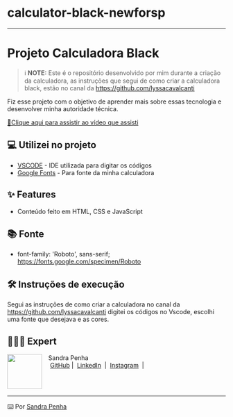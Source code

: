 # calculator-black-newforsp

<p align="center">
  
<p align="center">

  </a>
</p>

-------

# Projeto Calculadora Black

 > ℹ️ **NOTE:** Este é o repositório desenvolvido por mim durante a criação da calculadora, as instruções que segui de como criar a calculadora black, estão no canal da https://github.com/lyssacavalcanti 


Fiz esse projeto com o objetivo de aprender mais sobre essas tecnologia e desenvolver minha autoridade técnica.

<a href="https://www.youtube.com/watch?v=ATd9r0BQ9lI&list=WL&index=3"> 📕Clique aqui para assistir ao vídeo que assisti</a>

## 💻 Utilizei no projeto

- [VSCODE](https://code.visualstudio.com/) - IDE utilizada para digitar os códigos
- [Google Fonts](https://lexica.art/) - Para fonte da minha calculadora


## ✨ Features

- Conteúdo feito em HTML, CSS e JavaScript

## 📚 Fonte

- font-family: 'Roboto', sans-serif; https://fonts.google.com/specimen/Roboto

## 🛠️ Instruções de execução

Segui as instruções de como criar a calculadora no canal da https://github.com/lyssacavalcanti  digitei os códigos no Vscode, escolhi uma fonte que desejava e as cores. 

## 👩🏻‍💻 Expert

<p>
    <img 
      align=left 
      margin=10 
      width=80 
      src="faltafoto"
    />
    <p>&nbsp&nbsp&nbspSandra Penha<br>
    &nbsp&nbsp&nbsp
    <a href="https://github.com/Sandrapenha01">
    GitHub</a>&nbsp;|&nbsp;
    <a href="https://www.linkedin.com/in/sandra-penha-b429044a/">LinkedIn</a>
&nbsp;|&nbsp;
    <a href="">
    Instagram</a>
&nbsp;|&nbsp;</p>
</p>
<br/><br/>
<p>

---

⌨️ Por [Sandra Penha](https://github.com/Sandrapenha01)
 
